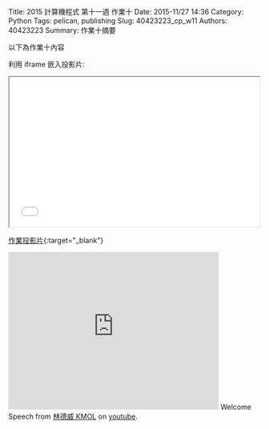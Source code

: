 Title: 2015 計算機程式 第十一週 作業十
Date: 2015-11/27 14:36
Category: Python
Tags: pelican, publishing
Slug: 40423223_cp_w11
Authors: 40423223
Summary: 作業十摘要

以下為作業十內容

利用 iframe 嵌入投影片:

<iframe src="40423223_cp_w11_p.html" width="500" height="300"></iframe>

[作業投影片](40423223_cp_w11_p.html){:target="_blank"}

<iframe width="420" height="315" src="https://www.youtube.com/embed/KJoo9fROOgw" frameborder="0" allowfullscreen></iframe> Welcome Speech</a> from <a href="https://www.youtube.com/channel/UCLi4mKJA8x0fIPYRoXYU4Fg/videos">林德威 KMOL</a> on <a href="https://www.youtube.com/">youtube</a>.</p>